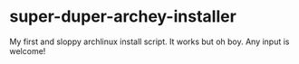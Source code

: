 # super-duper-archey-installer
My first and sloppy archlinux install script.  It works but oh boy.  Any input is welcome!
